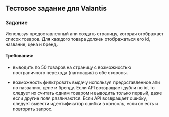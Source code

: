 ## Тестовое задание для Valantis

### Задание

Используя предоставленный апи создать страницу, которая отображает список товаров.
Для каждого товара должен отображаться его id, название, цена и бренд.

#### Требования:

- выводить по 50 товаров на страницу с возможностью постраничного перехода (пагинация) в обе стороны.

- возможность фильтровать выдачу используя предоставленное апи по названию, цене и бренду.
  Если API возвращает дубли по id, то следует их считать одним товаром и выводить только первый,
  даже если другие поля различаются. Если API возвращает ошибку, следует вывести идентификатор
  ошибки в консоль, если он есть и повторить запрос.
